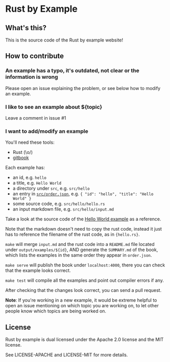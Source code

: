 # Rust by Example

## What's this?

This is the source code of the Rust by example website!

## How to contribute

### An example has a typo, it's outdated, not clear or the information is wrong

Please open an issue explaining the problem, or see below how to modify an
example.

### I like to see an example about ${topic}

Leave a comment in issue #1

### I want to add/modify an example

You'll need these tools:

* Rust (\o/)
* [gitbook](http://www.gitbook.io)

Each example has:

* an id, e.g. `hello`
* a title, e.g. `Hello World`
* a directory under `src`, e.g. `src/hello`
* an entry in [`src/order.json`](src/order.json), e.g.
  `{ "id": "hello", "title": "Hello World" }`
* some source code, e.g. `src/hello/hello.rs`
* an input markdown file, e.g. `src/hello/input.md`

Take a look at the source code of the [Hello World example](src/hello) as a
reference.

Note that the markdown doesn't need to copy the rust code, instead it just has
to reference the filename of the rust code, as in `{hello.rs}`.

`make` will merge `input.md` and the rust code into a `README.md` file
located under `output/examples/${id}`, AND generate the `SUMMARY.md` of the
book, which lists the examples in the same order they appear in `order.json`.

`make serve` will publish the book under `localhost:4000`, there you can check
that the example looks correct.

`make test` will compile all the examples and point out compiler errors if any.

After checking that the changes look correct, you can send a pull request.

**Note**: If you're working in a new example, it would be extreme helpful to
open an issue mentioning on which topic you are working on, to let other people
know which topics are being worked on.

## License

Rust by example is dual licensed under the Apache 2.0 license and the MIT
license.

See LICENSE-APACHE and LICENSE-MIT for more details.
